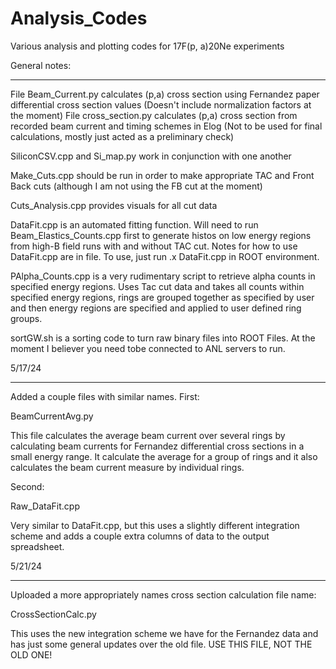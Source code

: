 # Analysis_Codes
Various analysis and plotting codes for 17F(p, a)20Ne experiments


General notes:
______________________________________

File Beam_Current.py calculates (p,a) cross section using Fernandez paper differential cross section values (Doesn't include normalization factors at the moment)
File cross_section.py calculates (p,a) cross section from recorded beam current and timing schemes in Elog (Not to be used for final calculations, mostly just acted as a preliminary check)

SiliconCSV.cpp and Si_map.py work in conjunction with one another

Make_Cuts.cpp should be run in order to make appropriate TAC and Front Back cuts (although I am not using the FB cut at the moment)

Cuts_Analysis.cpp provides visuals for all cut data

DataFit.cpp is an automated fitting function. Will need to run Beam_Elastics_Counts.cpp first to generate histos on low energy regions from high-B field runs with and without TAC cut. Notes for how to use DataFit.cpp are in file. To use, just run .x DataFit.cpp in ROOT environment.

PAlpha_Counts.cpp is a very rudimentary script to retrieve alpha counts in specified energy regions. Uses Tac cut data and takes all counts within specified energy regions, rings are grouped together as specified by user and then energy regions are specified and applied to user defined ring groups. 

sortGW.sh is a sorting code to turn raw binary files into ROOT Files. At the moment I believer you need tobe connected to ANL servers to run.

5/17/24
__________________________________________________

Added a couple files with similar names. First:

BeamCurrentAvg.py

This file calculates the average beam current over several rings by calculating beam currents for Fernandez differential cross sections in a small energy range. It calculate the average for a group of rings and it also calculates the beam current measure by individual rings.

Second:

Raw_DataFit.cpp

Very similar to DataFit.cpp, but this uses a slightly different integration scheme and adds a couple extra columns of data to the output spreadsheet.

5/21/24
___________________________________________________

Uploaded a more appropriately names cross section calculation file name:

CrossSectionCalc.py

This uses the new integration scheme we have for the Fernandez data and has just some general updates over the old file. USE THIS FILE, NOT THE OLD ONE!
